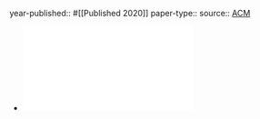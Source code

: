 year-published:: #[[Published 2020]] 
paper-type:: 
source:: [ACM](https://dl.acm.org/doi/10.1145/3320269.3384732)

- ![Your Smart Home Can't Keep a Secret: Towards Automated Fingerprinting of IoT Traffic](../assets/Smart_Home_Secret_1733807679992_0.pdf)